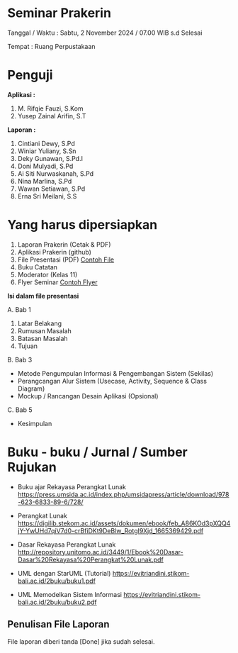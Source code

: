 # Seminar Prakerin

Tanggal / Waktu : Sabtu, 2 November 2024 / 07.00 WIB s.d Selesai

Tempat : Ruang Perpustakaan

# Penguji

**Aplikasi :**

1. M. Rifqie Fauzi, S.Kom
2. Yusep Zainal Arifin, S.T

**Laporan :**

1. Cintiani Dewy, S.Pd
2. Winiar Yuliany, S.Sn
3. Deky Gunawan, S.Pd.I
4. Doni Mulyadi, S.Pd
5. Ai Siti Nurwaskanah, S.Pd
6. Nina Marlina, S.Pd
7. Wawan Setiawan, S.Pd
8. Erna Sri Meilani, S.S

# Yang harus dipersiapkan

1. Laporan Prakerin (Cetak & PDF)
2. Aplikasi Prakerin (github)
3. File Presentasi (PDF) [Contoh File](FilePresentasi.pdf)
4. Buku Catatan
5. Moderator (Kelas 11)
6. Flyer Seminar [Contoh Flyer](Flyer.png)

**Isi dalam file presentasi**

A. Bab 1

1. Latar Belakang
2. Rumusan Masalah
3. Batasan Masalah
4. Tujuan

B. Bab 3

- Metode Pengumpulan Informasi & Pengembangan Sistem (Sekilas)
- Perangcangan Alur Sistem (Usecase, Activity, Sequence & Class Diagram)
- Mockup / Rancangan Desain Aplikasi (Opsional)

C. Bab 5

- Kesimpulan

# Buku - buku / Jurnal / Sumber Rujukan

- Buku ajar Rekayasa Perangkat Lunak https://press.umsida.ac.id/index.php/umsidapress/article/download/978-623-6833-89-6/728/

- Perangkat Lunak https://digilib.stekom.ac.id/assets/dokumen/ebook/feb_A86KOd3pXQQ4jY-YwUHd7qiV7d0-crBfiDKt9DeBlw_RotgI9Xjd_1665369429.pdf

- Dasar Rekayasa Perangkat Lunak http://repository.unitomo.ac.id/3449/1/Ebook%20Dasar-Dasar%20Rekayasa%20Perangkat%20Lunak.pdf

- UML dengan StarUML (Tutorial) https://evitriandini.stikom-bali.ac.id/2buku/buku1.pdf

- UML Memodelkan Sistem Informasi https://evitriandini.stikom-bali.ac.id/2buku/buku2.pdf

## Penulisan File Laporan

File laporan diberi tanda [Done] jika sudah selesai.
